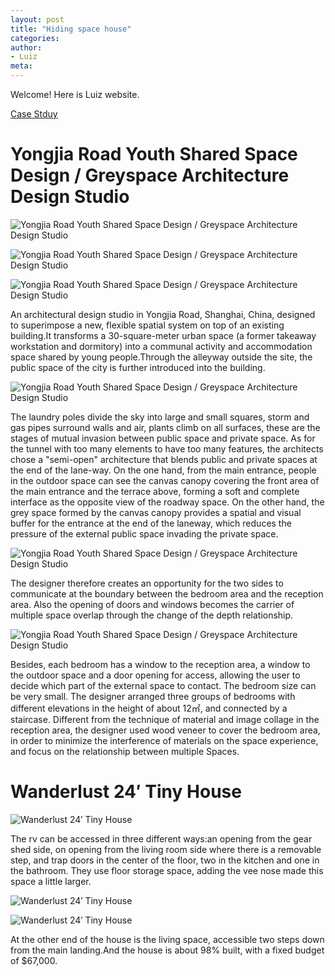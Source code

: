 ```yaml
---
layout: post
title: "Hiding space house"
categories:
author:
- Luiz
meta:
---
```

Welcome! Here is Luiz website.

[Case Stduy][2a21c033]

  [2a21c033]: https://jfo2fjsdjf.github.io/lbo/semi-open/
  
# Yongjia Road Youth Shared Space Design / Greyspace Architecture Design Studio

![Yongjia Road Youth Shared Space Design / Greyspace Architecture Design Studio](https://images.adsttc.com/media/images/612d/472a/f91c/811f/3100/0311/slideshow/%E5%89%96%E8%BD%B4%E6%B5%8B%E5%9B%BE_%C2%A9%E7%81%B0%E7%A9%BA%E9%97%B4_Isometric_view_%C2%A9GreySpace.jpg?1630357078)

![Yongjia Road Youth Shared Space Design / Greyspace Architecture Design Studio](https://images.adsttc.com/media/images/612d/476d/f91c/811f/3100/0315/slideshow/%E4%B8%80%E5%B1%82%E5%B9%B3%E9%9D%A2First_floor_plane_%C2%A9%E7%81%B0%E7%A9%BA%E9%97%B4.jpg?1630357314)

![Yongjia Road Youth Shared Space Design / Greyspace Architecture Design Studio](https://images.adsttc.com/media/images/612d/4aeb/f91c/811e/f600/02ac/slideshow/%E4%BA%8C%E5%B1%82%E5%B9%B3%E9%9D%A2Two-layer_plane_%C2%A9%E7%81%B0%E7%A9%BA%E9%97%B4.jpg?1630358214)

An architectural design studio in Yongjia Road, Shanghai, China, designed to superimpose a new, flexible spatial system on top of an existing building.It transforms a 30-square-meter urban space (a former takeaway workstation and dormitory) into a communal activity and accommodation space shared by young people.Through the alleyway outside the site, the public space of the city is further introduced into the building.

![Yongjia Road Youth Shared Space Design / Greyspace Architecture Design Studio](https://images.adsttc.com/media/images/612d/4b08/f91c/811f/3100/031f/slideshow/%E8%88%AA%E6%8B%8D%E7%85%A7%E7%89%87__Aerial_photos.jpg?1630358235)

The laundry poles divide the sky into large and small squares, storm and gas pipes surround walls and air, plants climb on all surfaces, these are the stages of mutual invasion between public space and private space. As for the tunnel with too many elements to have too many features, the architects chose a "semi-open" architecture that blends public and private spaces at the end of the lane-way. On the one hand, from the main entrance, people in the outdoor space can see the canvas canopy covering the front area of the main entrance and the terrace above, forming a soft and complete interface as the opposite view of the roadway space. On the other hand, the grey space formed by the canvas canopy provides a spatial and visual buffer for the entrance at the end of the laneway, which reduces the pressure of the external public space invading the private space.
 
![Yongjia Road Youth Shared Space Design / Greyspace Architecture Design Studio](https://images.adsttc.com/media/images/612d/44b8/f91c/811f/3100/0303/slideshow/%E4%BC%9A%E5%AE%A2%E5%8E%85_(2)_Scene_of_living_room(2)_%C2%A9Chen_Hao.jpg?1630356548)


The designer therefore creates an opportunity for the two sides to communicate at the boundary between the bedroom area and the reception area. Also the opening of doors and windows becomes the carrier of multiple space overlap through the change of the depth relationship.

![Yongjia Road Youth Shared Space Design / Greyspace Architecture Design Studio](https://images.adsttc.com/media/images/612d/467e/f91c/811e/f600/02a1/slideshow/%E5%85%A5%E5%8F%A3%E9%97%A8%E5%BB%8A_The_porch_%C2%A9Chen_Hao.jpg?1630357008)

Besides, each bedroom has a window to the reception area, a window to the outdoor space and a door opening for access, allowing the user to decide which part of the external space to contact. The bedroom size can be very small. The designer arranged three groups of bedrooms with different elevations in the height of about 12㎡, and connected by a staircase. Different from the technique of material and image collage in the reception area, the designer used wood veneer to cover the bedroom area, in order to minimize the interference of materials on the space experience, and focus on the relationship between multiple Spaces.


# Wanderlust 24′ Tiny House

![Wanderlust 24′ Tiny House](https://rockymountaintinyhouses.com/wp-content/uploads/2017/12/DSC_5162.jpg)

The rv can be accessed in three different ways:an opening from the gear shed side, on opening from the living room side where there is a removable step, and trap doors in the center of the floor, two in the kitchen and one in the bathroom. They use floor storage space, adding the vee nose made this space a little larger.

![Wanderlust 24′ Tiny House](https://rockymountaintinyhouses.com/wp-content/uploads/2017/12/wanderlust1.jpg)

![Wanderlust 24′ Tiny House](https://rockymountaintinyhouses.com/wp-content/uploads/2017/12/wanderlust2.jpg)

At the other end of the house is the living space, accessible two steps down from the main landing.And the house is about 98% built, with a fixed budget of $67,000.





